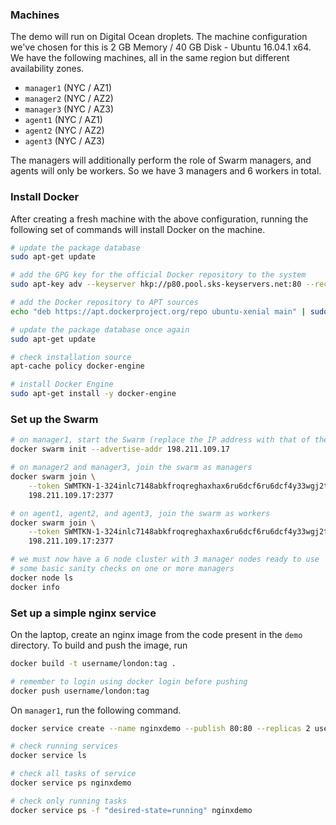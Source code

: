 ### Machines
The demo will run on Digital Ocean droplets. The machine configuration we've chosen for this is
2 GB Memory / 40 GB Disk - Ubuntu 16.04.1 x64. We have the following machines, all in the same region
but different availability zones.
- `manager1` (NYC / AZ1)
- `manager2` (NYC / AZ2)
- `manager3` (NYC / AZ3)
- `agent1`   (NYC / AZ1)
- `agent2`   (NYC / AZ2)
- `agent3`   (NYC / AZ3)

The managers will additionally perform the role of Swarm managers, and agents will only be workers.
So we have 3 managers and 6 workers in total.

### Install Docker
After creating a fresh machine with the above configuration, running the following set of
commands will install Docker on the machine.

```sh
# update the package database
sudo apt-get update

# add the GPG key for the official Docker repository to the system
sudo apt-key adv --keyserver hkp://p80.pool.sks-keyservers.net:80 --recv-keys 58118E89F3A912897C070ADBF76221572C52609D

# add the Docker repository to APT sources
echo "deb https://apt.dockerproject.org/repo ubuntu-xenial main" | sudo tee /etc/apt/sources.list.d/docker.list

# update the package database once again
sudo apt-get update

# check installation source
apt-cache policy docker-engine

# install Docker Engine
sudo apt-get install -y docker-engine
```

### Set up the Swarm

```sh
# on manager1, start the Swarm (replace the IP address with that of the node)
docker swarm init --advertise-addr 198.211.109.17

# on manager2 and manager3, join the swarm as managers
docker swarm join \
    --token SWMTKN-1-324inlc7148abkfroqreghaxhax6ru6dcf6ru6dcf4y33wgj2t-v3i8vpbvplpbvplv3i8vpbvpl \
    198.211.109.17:2377

# on agent1, agent2, and agent3, join the swarm as workers
docker swarm join \
    --token SWMTKN-1-324inlc7148abkfroqreghaxhax6ru6dcf6ru6dcf4y33wgj2t-6wo8fh6suzkplpluouo3emo7s \
    198.211.109.17:2377

# we must now have a 6 node cluster with 3 manager nodes ready to use
# some basic sanity checks on one or more managers
docker node ls
docker info
```

### Set up a simple nginx service
On the laptop, create an nginx image from the code present in the `demo` directory. To build and push
the image, run

```sh
docker build -t username/london:tag .

# remember to login using docker login before pushing
docker push username/london:tag
```
On `manager1`, run the following command.

```sh
docker service create --name nginxdemo --publish 80:80 --replicas 2 username/london:tag`

# check running services
docker service ls

# check all tasks of service
docker service ps nginxdemo

# check only running tasks
docker service ps -f "desired-state=running" nginxdemo
```
